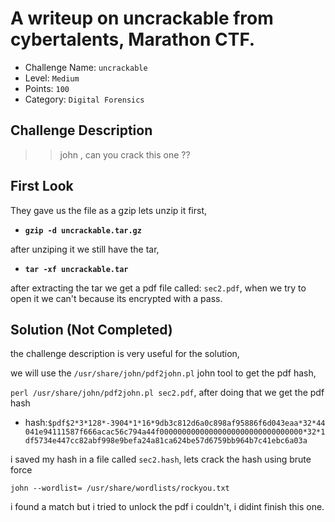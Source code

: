 # A writeup on uncrackable from cybertalents, Marathon CTF.

- Challenge Name: `uncrackable`
- Level: `Medium`
- Points: `100`
- Category: `Digital Forensics`


## Challenge Description
>> john , can you crack this one ??



## First Look
They gave us the file as a gzip lets unzip it first,

- **`gzip -d uncrackable.tar.gz`**

after unziping it we still have the tar,

- **`tar -xf uncrackable.tar`**

after extracting the tar we get a pdf file called: `sec2.pdf`, when we try to open it
we can't because its encrypted with a pass.


## Solution (Not Completed)
the challenge description is very useful for the solution,

we will use the `/usr/share/john/pdf2john.pl` john tool to get the pdf hash,

`perl /usr/share/john/pdf2john.pl sec2.pdf`, after doing that we get the pdf hash

- hash:``$pdf$2*3*128*-3904*1*16*9db3c812d6a0c898af95886f6d043eaa*32*44041e94111587f666acac56c794a44f00000000000000000000000000000000*32*1df5734e447cc82abf998e9befa24a81ca624be57d6759bb964b7c41ebc6a03a``

i saved my hash in a file called `sec2.hash`, lets crack the hash using brute force

`john --wordlist= /usr/share/wordlists/rockyou.txt`

i found a match but i tried to unlock the pdf i couldn't, i didint finish this one.
